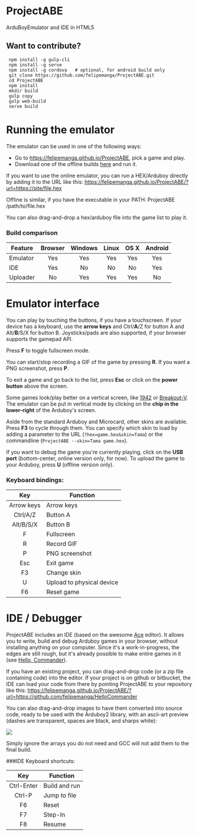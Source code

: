 # ProjectABE
ArduBoyEmulator and IDE in HTML5

## Want to contribute?

     npm install -g gulp-cli
     npm install -g serve
     npm install -g cordova   # optional, for android build only
     git clone https://github.com/felipemanga/ProjectABE.git
     cd ProjectABE
     npm install
     mkdir build
     gulp copy
     gulp web-build
     serve build

     
# Running the emulator

The emulator can be used in one of the following ways:
- Go to https://felipemanga.github.io/ProjectABE, pick a game and play.
- Download one of the offline builds [here](https://github.com/felipemanga/ProjectABE/releases) and run it.

If you want to use the online emulator, you can run a HEX/Arduboy directly by adding it to the URL like this:
https://felipemanga.github.io/ProjectABE/?url=https://site/file.hex

Offline is similar, if you have the executable in your PATH:
ProjectABE /path/to/file.hex

You can also drag-and-drop a hex/arduboy file into the game list to play it.

### Build comparison


| Feature | Browser | Windows | Linux | OS X  | Android |
| ------- | :-----: | :-----: | :---: | :---: | :---: |
| Emulator | Yes | Yes | Yes | Yes | Yes |
| IDE | Yes | No | No | No | Yes |
| Uploader | No | Yes | Yes | Yes | No |


# Emulator interface

You can play by touching the buttons, if you have a touchscreen. If your device has a keyboard, use the **arrow keys** and Ctrl/**A**/Z for button A and Alt/**B**/S/X for button B. Joysticks/pads are also supported, if your browser supports the gamepad API.

Press **F** to toggle fullscreen mode.

You can start/stop recording a GIF of the game by pressing **R**. If you want a PNG screenshot, press **P**.

To exit a game and go back to the list, press **Esc** or click on the **power button** above the screen.

Some games look/play better on a vertical screen, like [1942](https://felipemanga.github.io/ProjectABE/?url=https://raw.githubusercontent.com/eried/ArduboyCollection/master/Arcade%2F1943%2F1943.hex) or [Breakout-V](https://felipemanga.github.io/ProjectABE/?url=http://www.crait.net/arduboy/breakoutv/app.hex). The emulator can be put in vertical mode by clicking on the **chip in the lower-right** of the Arduboy's screen.

Aside from the standard Arduboy and Microcard, other skins are available. Press **F3** to cycle through them. You can specify which skin to load by adding a parameter to the URL (`?hex=game.hex&skin=Tama`) or the commandline (`ProjectABE --skin=Tama game.hex`).

If you want to debug the game you're currently playing, click on the **USB port** (bottom-center, online version only, for now).
To upload the game to your Arduboy, press **U** (offline version only).

### Keyboard bindings:

| Key | Function |
| :---: | -------- |
| Arrow keys | Arrow keys |
| Ctrl/A/Z | Button A |
| Alt/B/S/X | Button B |
| F | Fullscreen |
| R | Record GIF |
| P | PNG screenshot |
| Esc | Exit game |
| F3 | Change skin |
| U | Upload to physical device |
| F6 | Reset game |

# IDE / Debugger

ProjectABE includes an IDE (based on the awesome [Ace](https://ace.c9.io) editor). It allows you to write, build and debug Arduboy games in your browser, without installing anything on your computer. Since it's a work-in-progress, the edges are still rough, but it's already possible to make entire games in it (see [Hello, Commander](https://felipemanga.github.io/ProjectABE/?url=https://github.com/felipemanga/HelloCommander)).

If you have an existing project, you can drag-and-drop code (or a zip file containing code) into the editor. If your project is on github or bitbucket, the IDE can load your code from there by pointing ProjectABE to your repository like this:
https://felipemanga.github.io/ProjectABE/?url=https://github.com/felipemanga/HelloCommander

You can also drag-and-drop images to have them converted into source code, ready to be used with the Arduboy2 library, with an ascii-art preview (dashes are transparent, spaces are black, and sharps white):

<img src="https://cdn.rawgit.com/felipemanga/9eaa3e96f4776aa36a0420c29d745b5d/raw/c27b632c6bcdc4cde50ab68d2671158068da54af/Walk.svg">

Simply ignore the arrays you do not need and GCC will not add them to the final build.

###IDE Keyboard shortcuts:

| Key | Function |
| :---: | --- |
| Ctrl-Enter | Build and run |
| Ctrl-P | Jump to file |
| F6 | Reset |
| F7 | Step-In |
| F8 | Resume |
